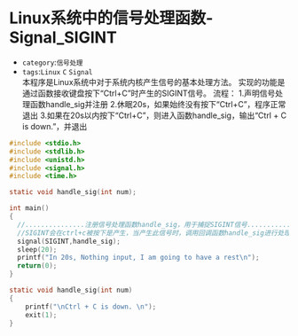 # Linux系统中的信号处理函数-Signal_SIGINT
* `category`:`信号处理`
* `tags`:`Linux` `C` `Signal`<br>
    本程序是Linux系统中对于系统内核产生信号的基本处理方法。
    实现的功能是通过函数接收键盘按下“Ctrl+C”时产生的SIGINT信号。
    流程：
    1.声明信号处理函数handle_sig并注册
    2.休眠20s，如果始终没有按下“Ctrl+C”，程序正常退出
    3.如果在20s以内按下“Ctrl+C”，则进入函数handle_sig，输出“Ctrl + C is down.”，并退出

```C
#include <stdio.h>
#include <stdlib.h>
#include <unistd.h>
#include <signal.h>
#include <time.h>

static void handle_sig(int num);

int main()
{
  //...............注册信号处理函数handle_sig，用于捕捉SIGINT信号......................//
  //SIGINT会在ctrl+c被按下是产生，当产生此信号时，调用回调函数handle_sig进行处理，使程序正常退出。
  signal(SIGINT,handle_sig);
  sleep(20);
  printf("In 20s, Nothing input, I am going to have a rest\n");
  return(0);
}

static void handle_sig(int num)
{
	printf("\nCtrl + C is down. \n");
	exit(1);
}
```
